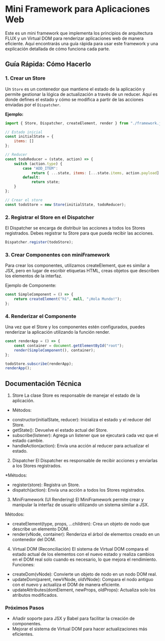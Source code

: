 # Mini Framework para Aplicaciones Web

Este es un mini framework que implementa los principios de arquitectura FLUX y un Virtual DOM para renderizar aplicaciones web de manera eficiente. Aquí encontrarás una guía rápida para usar este framework y una explicación detallada de cómo funciona cada parte.

## Guía Rápida: Cómo Hacerlo

### 1. Crear un Store

Un `Store` es un contenedor que mantiene el estado de la aplicación y permite gestionar la lógica de actualización a través de un reducer. Aquí es donde defines el estado y cómo se modifica a partir de las acciones enviadas por el `Dispatcher`.

**Ejemplo:**

```javascript
import { Store, Dispatcher, createElement, render } from "./framework.js";

// Estado inicial
const initialState = {
    items: []
};

// Reducer
const todoReducer = (state, action) => {
    switch (action.type) {
        case "ADD_ITEM":
            return { ...state, items: [...state.items, action.payload] };
        default:
            return state;
    }
};

// Crear el store
const todoStore = new Store(initialState, todoReducer);
```
### 2. Registrar el Store en el Dispatcher
El Dispatcher se encarga de distribuir las acciones a todos los Stores registrados. Debes registrar tu Store para que pueda recibir las acciones.

```javascript
Dispatcher.register(todoStore);
```

### 3. Crear Componentes con miniFramework
Para crear los componentes, utilizamos createElement, que es similar a JSX, pero en lugar de escribir etiquetas HTML, creas objetos que describen los elementos de la interfaz.

Ejemplo de Componente:

```javascript
const SimpleComponent = () => {
    return createElement("h1", null, "¡Hola Mundo!");
};
```

### 4. Renderizar el Componente
Una vez que el Store y los componentes estén configurados, puedes renderizar la aplicación utilizando la función render.

```javascript
const renderApp = () => {
    const container = document.getElementById("root");
    render(SimpleComponent(), container);
};

todoStore.subscribe(renderApp);
renderApp();

```

## Documentación Técnica

1. Store
La clase Store es responsable de manejar el estado de la aplicación.

* Métodos:
- constructor(initialState, reducer): Inicializa el estado y el reducer del Store.
- getState(): Devuelve el estado actual del Store.
- subscribe(listener): Agrega un listener que se ejecutará cada vez que el estado cambie.
- handleAction(action): Envía una acción al reducer para actualizar el estado.

2. Dispatcher
El Dispatcher es responsable de recibir acciones y enviarlas a los Stores registrados.

*Métodos:

- register(store): Registra un Store.
- dispatch(action): Envía una acción a todos los Stores registrados.


3. MiniFramework (UI Rendering)
El MiniFramework permite crear y manipular la interfaz de usuario utilizando un sistema similar a JSX.

Métodos:

- createElement(type, props, ...children): Crea un objeto de nodo que describe un elemento DOM.
- render(vNode, container): Renderiza el árbol de elementos creado en un contenedor del DOM.


4. Virtual DOM (Reconciliación)
El sistema de Virtual DOM compara el estado actual de los elementos con el nuevo estado y realiza cambios en el DOM real solo cuando es necesario, lo que mejora el rendimiento.
Funciones:

- createDom(vNode): Convierte un objeto de nodo en un nodo DOM real.
- updateDom(parent, newVNode, oldVNode): Compara el nodo antiguo con el nuevo y actualiza el DOM de manera eficiente.
- updateAttributes(domElement, newProps, oldProps): Actualiza solo los atributos modificados.


### Próximos Pasos
- Añadir soporte para JSX y Babel para facilitar la creación de componentes.
- Mejorar el sistema de Virtual DOM para hacer actualizaciones más eficientes.

